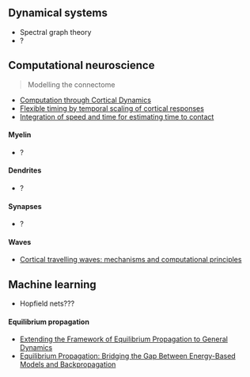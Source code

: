 ## Dynamical systems

* Spectral graph theory
* ?

## Computational neuroscience

> Modelling the connectome

* [Computation through Cortical Dynamics](https://www.cell.com/neuron/abstract/S0896-6273(18)30427-6)
* [Flexible timing by temporal scaling of cortical responses](https://www.nature.com/articles/s41593-017-0028-6.pdf)
* [Integration of speed and time for estimating time to contact](https://pdfs.semanticscholar.org/bbab/a47c820a6ca4639a7382ff1fdfda0b175982.pdf)

#### Myelin

* ?

#### Dendrites

* ?

#### Synapses

* ?

#### Waves

* [Cortical travelling waves: mechanisms and computational principles](https://www.ncbi.nlm.nih.gov/pmc/articles/PMC5933075/pdf/nihms961180.pdf)

## Machine learning

* Hopfield nets???

#### Equilibrium propagation

* [Extending the Framework of Equilibrium Propagation to General Dynamics](https://openreview.net/forum?id=SJTB5GZCb)
* [Equilibrium Propagation: Bridging the Gap Between Energy-Based Models and Backpropagation](https://arxiv.org/abs/1602.05179)

